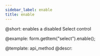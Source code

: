 ```yaml
---
sidebar_label: enable
title: enable
---          
```


@short: enables a disabled Select control





@example:
form.getItem("select").enable();


@template: api_method
@descr:


